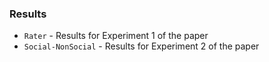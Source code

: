 ### Results

- `Rater` - Results for Experiment 1 of the paper
- `Social-NonSocial` - Results for Experiment 2 of the paper
